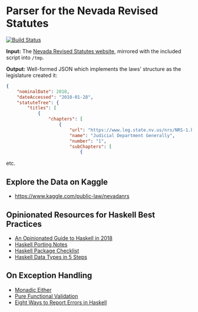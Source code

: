 Parser for the Nevada Revised Statutes
======================================

[![Build Status](https://travis-ci.org/public-law/nevada-revised-statutes-parser.svg?branch=master)](https://travis-ci.org/public-law/nevada-revised-statutes-parser)

**Input:** The [Nevada Revised Statutes website](https://www.leg.state.nv.us/NRS/),
mirrored with the included script into `/tmp`.

**Output:** Well-formed JSON which implements the laws' structure as the legislature created it:

```json
{
    "nominalDate": 2018,
    "dateAccessed": "2018-01-28",
    "statuteTree": {
        "titles": [
            {
                "chapters": [
                    {
                        "url": "https://www.leg.state.nv.us/nrs/NRS-1.html",
                        "name": "Judicial Department Generally",
                        "number": "1",
                        "subChapters": [
                            {
```

etc.

Explore the Data on Kaggle
--------------------------

* https://www.kaggle.com/public-law/nevadanrs

Opinionated Resources for Haskell Best Practices
------------------------------------------------

* [An Opinionated Guide to Haskell in 2018](https://lexi-lambda.github.io/blog/2018/02/10/an-opinionated-guide-to-haskell-in-2018/)
* [Haskell Porting Notes](https://github.com/srid/slownews/blob/master/notes/haskell-port.md)
* [Haskell Package Checklist](http://taylor.fausak.me/haskell-package-checklist/)
* [Haskell Data Types in 5 Steps](https://mmhaskell.com/blog/2017/12/24/haskell-data-types-in-5-steps)

On Exception Handling
---------------------

* [Monadic Either](https://www.reddit.com/r/haskellquestions/comments/a6xzdj/library_for_easy_newtype_generation_eg_data/ec5b3rz/)
* [Pure Functional Validation](https://medium.com/blacklane-engineering/pure-functional-validation-64a7885d22ac)
* [Eight Ways to Report Errors in Haskell](http://www.randomhacks.net/2007/03/10/haskell-8-ways-to-report-errors/)

